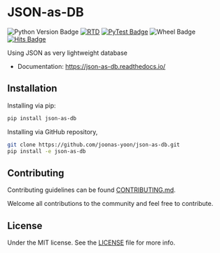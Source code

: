 # JSON-as-DB

![Python Version Badge] [![RTD](https://readthedocs.org/projects/json-as-db/badge/?version=latest)](https://json-as-db.readthedocs.io/) [![PyTest Badge]](https://github.com/joonas-yoon/json-as-db/actions/workflows/pytest.yml) ![Wheel Badge] [![Hits Badge]](#)

Using JSON as very lightweight database

- Documentation: https://json-as-db.readthedocs.io/

## Installation

Installing via pip:

```bash
pip install json-as-db
```

Installing via GitHub repository,

```bash
git clone https://github.com/joonas-yoon/json-as-db.git
pip install -e json-as-db
```

## Contributing

Contributing guidelines can be found [CONTRIBUTING.md](CONTRIBUTING).

Welcome all contributions to the community and feel free to contribute.

## License

Under the MIT license. See the [LICENSE] file for more info.


[Python Version Badge]: https://img.shields.io/pypi/pyversions/json-as-db?style=flat-square
[PyTest Badge]: https://github.com/joonas-yoon/json-as-db/actions/workflows/pytest.yml/badge.svg
[Wheel Badge]: https://img.shields.io/pypi/wheel/json-as-db?style=flat-square
[Hits Badge]: https://hits.seeyoufarm.com/api/count/incr/badge.svg?url=https%3A%2F%2Fgithub.com%2Fjoonas-yoon%2Fjson-as-db
[CONTRIBUTING]: CONTRIBUTING.md
[LICENSE]: LICENSE
